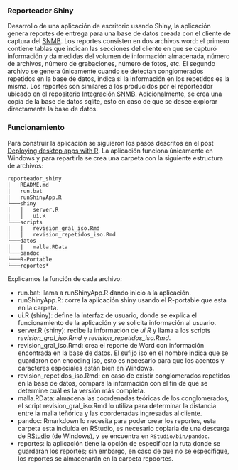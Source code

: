 ### Reporteador Shiny

Desarrollo de una aplicación de escritorio usando Shiny, la aplicación genera reportes de entrega para una base de datos creada 
con el cliente de captura del [SNMB](https://github.com/tereom/cliente_web2py). Los reportes consisten en dos archivos word: el 
primero contiene tablas que indican las secciones del cliente en que se capturó información y da medidas del volumen de información almacenada, número de archivos, número de grabaciones, número de fotos, etc. El segundo archivo se genera únicamente cuando se detectan conglomerados repetidos en la base de datos, indica si la información en los repetidos es la misma. Los reportes son similares a los producidos por el reporteador ubicado en el repositorio [Integración SNMB](https://github.com/tereom/integracion_snmb). Adicionalmente, se crea una copia de la base de datos sqlite, esto en caso de que se desee explorar directamente la base de datos.

### Funcionamiento
Para construir la aplicación se siguieron los pasos descritos en el post 
[Deploying desktop apps with R](http://oddhypothesis.blogspot.de/2014/04/deploying-self-contained-r-apps-to.html). La aplicación funciona únicamente en Windows y para repartirla se crea una carpeta con la siguiente estructura de archivos:

```
reporteador_shiny
│   README.md
|   run.bat
|   runShinyApp.R
└───shiny
|   │   server.R
|   │   ui.R
└───scripts
|   |   revision_gral_iso.Rmd
│   │   revision_repetidos_iso.Rmd
└───datos
|   |   malla.RData
└───pandoc
└───R-Portable
└───reportes*
```

Explicamos la función de cada archivo:
* run.bat: llama a runShinyApp.R dando inicio a la aplicación.
* runShinyApp.R: corre la aplicación shiny usando el R-portable que esta en la carpeta.
* ui.R (shiny): define la interfaz de usuario, donde se explica el funcionamiento de la aplicación y se solicita información al usuario.
* server.R (shiny): recibe la información de *ui.R* y llama a los scripts *revision_gral_iso.Rmd* y *revision_repetidos_iso.Rmd*.
* revision_gral_iso.Rmd: crea el reporte de Word con información encontrada en la base de datos. El sufijo iso en el nombre indica que se guardaron con encoding iso, esto es necesario para que los acentos y caracteres especiales están bien en Windows.
* revision_repetidos_iso.Rmd: en caso de existir conglomerados repetidos en la base de datos, compara la información con el fin de que se determine cuál es la versión más completa.
* malla.RData: almacena las coordenadas teóricas de los conglomerados, el script revision_gral_iso.Rmd lo utiliza para determinar la distancia entre la malla teñórica y las coordenadas ingresadas al cliente.
* pandoc: Rmarkdown lo necesita para poder crear los reportes, esta carpeta esta incluída en RStudio, es necesario copiarla
de una descarga de [RStudio](https://www.rstudio.com/products/RStudio/) (de Windows), y se encuentra en `RStudio/bin/pandoc`.
* reportes: la aplicación tiene la opción de especificar la ruta donde se guardarán los reportes; sin embargo, en caso de que no se especifique, los reportes se almacenarán en la carpeta repoortes.
